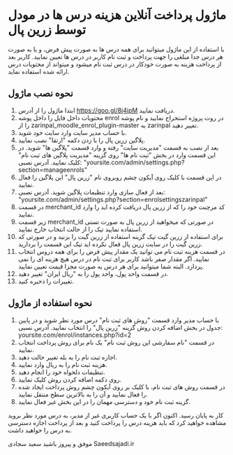 # ماژول پرداخت آنلاین هزینه درس ها در مودل توسط زرین پال

با استفاده از این ماژول میتوانید برای همه درس ها به صورت پیش فرض، و یا به صورت هر درس جدا مبلغی را جهت پرداخت و ثبت نام کاربر در درس ها تعیین نمایید. کاربر بعد از پرداخت هزینه به صورت خودکار در درس ثبت نام میشود و میتواند از محتویات درس ارائه شده استفاده نماید.

## نحوه نصب ماژول

1. ابتدا ماژول را از آدرس https://goo.gl/8j4ipM دریافت نمایید.
2. محتویات داخل فایل را داخل پوشه enrol در روت پروژه استخراج نمایید و نام پوشه را از zarinpal_moodle_enrol_plugin-master به zarinpal تغییر دهید.
3. با حساب مدیر سایت وارد سایت خود شوید.
4. پلاگین زرین پال را با زدن دکمه "ارتقا" نصب نمایید.
5. بعد از نصب به قسمت "مدیریت سایت" رفته و وارد قسمت "پلاگین ها" شوید. در این قسمت وارد در بخش "ثبت نام ها" روی گزینه "مدیریت پلاگین های ثبت نام" کلیک نمایید. 
آدرس نصبی: "yoursite.com/admin/settings.php?section=manageenrols"
6. در این قسمت با کلیک روی آیکون چشم روبروی نام "زرین پال"  این پلاگین را فعال نمایید.
7. بعد از فعال سازی وارد تنظیمات پلاگین شوید.
آدرس نصبی: "yoursite.com/admin/settings.php?section=enrolsettingszarinpal"
8. در قسمت merchant_id کد مرچنت خود را که از زرین پال دریافت کرده اید را وارد نمایید.
9. زیر قسمت merchant_id در صورتی که میخواهید از زرین پال به صورت تستی استفاده نمایید تیک را از حالت انتخاب خارج نمایید.
10. برای استفاده از زرین گیت تیک گزینه استفاده از زرین گیت را بزنید و در صورتی که زرین گیت را در سایت زرین پال فعال نکرده اید تیک این قسمت را بردارید.
11. در قسمت هزینه ثبت نام می توانید یک مقدار پیش فرض را برای همه دروس انتخاب نمایید. اگر مقدار صفر باشد کاربر برای ثبت نام در درس هیچ هزینه ای را نمی پردازد. البته شما میتوانید برای هر درس به صورت مجزا قیمت تعیین نمایید.
12. در قسمت واحد پول، واحد پول را به "ریال ایران" تغییر دهید.
13. تغییرات را ذخیره کنید.

## نحوه استفاده از ماژول

1.	با حساب مدیر وارد قسمت "روش های ثبت نام" درس مورد نظر شوید و در پایین جدول در بخش اضافه کردن روش گزینه "زرین پال" را انتخاب نمایید.
آدرس نسبی: yoursite.com/enrol/instances.php?id=2
2.	در قسمت "نام سفارشی این روش ثبت‌ نام" یک نام برای روش پرداخت انتخاب نمایید.
3.	اجازه ثبت نام را به بله تغییر حالت دهید.
4.	هزینه ثبت نام را به ریال وارد نمایید.
5.	تنظیمات دلخواه خود را انجام دهید.
6.	روی دکمه اضافه کردن روش کلیک نمایید.
7.	در قسمت روش های ثبت نام، با کلیک بر روی آیکون چشم روش پرداخت ایجاد شده را فعال نمایید و آن را به بالاترین سطح منتقل نمایید.
8.	گزینه ثبت نام خود و دسترسی مهمان را در این بخش غیر فعال نمایید.

کار به پایان رسید. اکنون اگر با یک حساب کاربری غیر از مدیر، به درس مورد نظر بروید مشاهده خواهید کرد که باید هزینه درس را پرداخت کنید و بعد از پرداخت اجازه دسترسی به درس را خواهید داشت.

موفق و پیروز باشید
سعید سجادی
Saeedsajadi.ir
